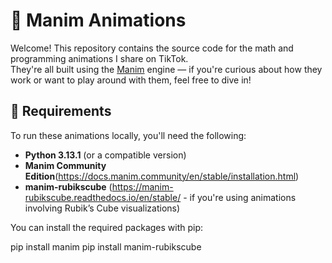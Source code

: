 # 🎥 Manim Animations

Welcome! This repository contains the source code for the math and programming animations I share on TikTok.  
They're all built using the [Manim](https://www.manim.community/) engine — if you're curious about how they work or want to play around with them, feel free to dive in!

## 🔧 Requirements

To run these animations locally, you'll need the following:

- **Python 3.13.1** (or a compatible version)
- **Manim Community Edition**(https://docs.manim.community/en/stable/installation.html)
- **manim-rubikscube** (https://manim-rubikscube.readthedocs.io/en/stable/ - if you're using animations involving Rubik’s Cube visualizations)

You can install the required packages with pip:

pip install manim
pip install manim-rubikscube

